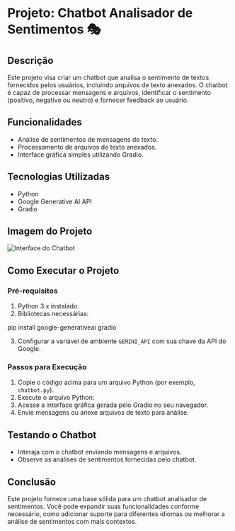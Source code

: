# Projeto: Chatbot Analisador de Sentimentos 🎭

## Descrição
Este projeto visa criar um chatbot que analisa o sentimento de textos fornecidos pelos usuários, incluindo arquivos de texto anexados. O chatbot é capaz de processar mensagens e arquivos, identificar o sentimento (positivo, negativo ou neutro) e fornecer feedback ao usuário.

## Funcionalidades
- Análise de sentimentos de mensagens de texto.
- Processamento de arquivos de texto anexados.
- Interface gráfica simples utilizando Gradio.

## Tecnologias Utilizadas
- Python
- Google Generative AI API
- Gradio

## Imagem do Projeto
![Interface do Chatbot](.vscode/chatbot_interface.png)


## Como Executar o Projeto

### Pré-requisitos
1. Python 3.x instalado.
2. Bibliotecas necessárias:

pip install google-generativeai gradio

3. Configurar a variável de ambiente `GEMINI_API` com sua chave da API do Google.

### Passos para Execução
1. Copie o código acima para um arquivo Python (por exemplo, `chatbot.py`).
2. Execute o arquivo Python:
3. Acesse a interface gráfica gerada pelo Gradio no seu navegador.
4. Envie mensagens ou anexe arquivos de texto para análise.

## Testando o Chatbot
- Interaja com o chatbot enviando mensagens e arquivos.
- Observe as análises de sentimentos fornecidas pelo chatbot.

## Conclusão
Este projeto fornece uma base sólida para um chatbot analisador de sentimentos. Você pode expandir suas funcionalidades conforme necessário, como adicionar suporte para diferentes idiomas ou melhorar a análise de sentimentos com mais contextos.


